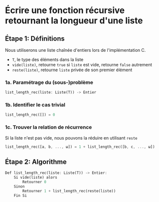 # Écrire une fonction récursive retournant la longueur d'une liste

## Étape 1: Définitions

Nous utiliserons une liste chaînée d'entiers lors de l'implémentation C.

- `T`, le type des éléments dans la liste
- `vide(liste)`, retourne `true` si `liste` est vide, retourne `false` autrement
- `reste(liste)`, retourne `liste` privée de son premier élément

### 1a. Paramétrage du (sous-)problème

```rs
list_length_rec(liste: Liste(T)) -> Entier
```

### 1b. Identifier le cas trivial

```rs
list_length_rec([]) = 0
```

### 1c. Trouver la relation de récurrence

Si la liste n'est pas vide, nous pouvons la réduire en utilisant `reste`

```rs
list_length_rec([a, b, ..., ω]) = 1 + list_length_rec([b, c, ..., ω])
```

## Étape 2: Algorithme

```rs
Def list_length_rec(liste: Liste(T)) -> Entier:
    Si vide(liste) alors
        Retourner 0
    Sinon
        Retourner 1 + list_length_rec(reste(liste))
    Fin Si
```
